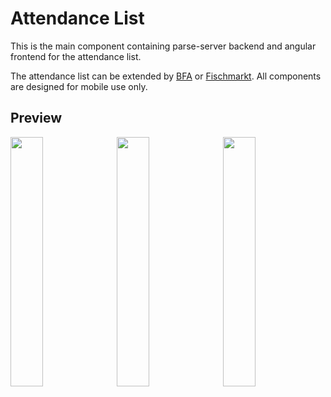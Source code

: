 # Attendance List

This is the main component containing parse-server backend and angular frontend for the attendance list. 

The attendance list can be extended by <a href="https://github.com/biersoeckli/bfa">BFA</a> or <a href="https://github.com/biersoeckli/fischmarkt">Fischmarkt</a>.
All components are designed for mobile use only.

## Preview

<img width="32%" style="padding-right: 1%;" src="/biersoeckli/attendance-list/assets/screenshot-1.png" />

<img width="32%" style="padding-right: 1%;" src="/biersoeckli/attendance-list/assets/screenshot-2.png" />

<img width="32%" src="/biersoeckli/attendance-list/assets/screenshot-3.png" />
